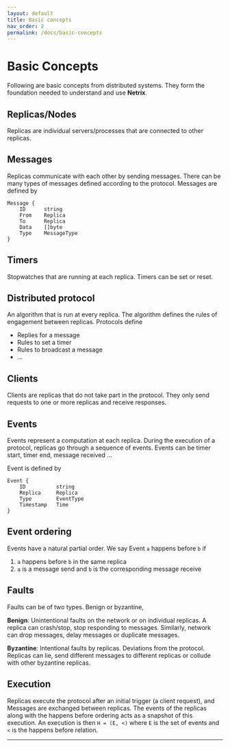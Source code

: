 ```yaml
---
layout: default
title: Basic concepts
nav_order: 2
permalink: /docs/basic-concepts
---
```


# Basic Concepts

Following are basic concepts from distributed systems. They form the foundation needed to understand and use **Netrix**.

## Replicas/Nodes

Replicas are individual servers/processes that are connected to other replicas.

## Messages

Replicas communicate with each other by sending messages. There can be many types of messages defined according to the protocol. Messages are defined by 
```
Message {
    ID      string
    From    Replica
    To      Replica
    Data    []byte
    Type    MessageType
}
```

## Timers

Stopwatches that are running at each replica. Timers can be set or reset.

## Distributed protocol

An algorithm that is run at every replica. The algorithm defines the rules of engagement between replicas. Protocols define

- Replies for a message
- Rules to set a timer
- Rules to broadcast a message
- ...

## Clients

Clients are replicas that do not take part in the protocol. They only send requests to one or more replicas and receive responses.

## Events

Events represent a computation at each replica. During the execution of a protocol, replicas go through a sequence of events. Events can be timer start, timer end, message received ...

Event is defined by 
```
Event {
    ID          string
    Replica     Replica
    Type        EventType 
    Timestamp   Time
}
```

## Event ordering

Events have a natural partial order. We say Event `a` happens before `b` if

1. `a` happens before `b` in the same replica
2. `a` is a message send and `b` is the corresponding message receive

## Faults

Faults can be of two types. Benign or byzantine,

**Benign**: Unintentional faults on the network or on individual replicas. A replica can crash/stop, stop responding to messages. Similarly, network can drop messages, delay messages or duplicate messages.

**Byzantine**: Intentional faults by replicas. Deviations from the protocol. Replicas can lie, send different messages to different replicas or collude with other byzantine replicas.

## Execution

Replicas execute the protocol after an initial trigger (a client request), and Messages are exchanged between replicas. The events of the replicas along with the happens before ordering acts as a snapshot of this execution. An execution is then `H = (E, <)` where `E` is the set of events and `<` is the happens before relation.

---
